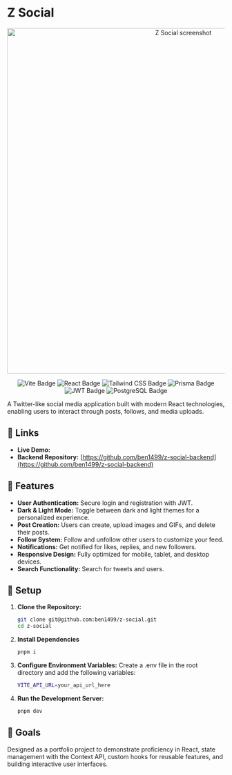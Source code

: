 # Z Social

<p align="center">
  <img src="https://res.cloudinary.com/dfubtb083/image/upload/v1742264912/z-social/k8tuivfes1t8cppm8axb.png" alt="Z Social screenshot" width="800"/>
</p>
<p align="center">
  <img src="https://img.shields.io/badge/Vite-646CFF?style=for-the-badge&logo=vite&logoColor=white" alt="Vite Badge"/>
  <img src="https://img.shields.io/badge/React-61DAFB?style=for-the-badge&logo=react&logoColor=white" alt="React Badge"/>
  <img src="https://img.shields.io/badge/Tailwind_CSS-38B2AC?style=for-the-badge&logo=tailwind-css&logoColor=white" alt="Tailwind CSS Badge"/>
  <img src="https://img.shields.io/badge/Prisma-2D3748?style=for-the-badge&logo=prisma&logoColor=white" alt="Prisma Badge"/>
  <img src="https://img.shields.io/badge/JWT-000?style=for-the-badge&logo=json-web-tokens&logoColor=white" alt="JWT Badge"/>
  <img src="https://img.shields.io/badge/PostgreSQL-4169E1?style=for-the-badge&logo=postgresql&logoColor=white" alt="PostgreSQL Badge"/>
</p>

A Twitter-like social media application built with modern React technologies, enabling users to interact through posts, follows, and media uploads.

## 🔗 Links

- **Live Demo:** []()
- **Backend Repository:** [https://github.com/ben1499/z-social-backend](https://github.com/ben1499/z-social-backend)

## 🌟 Features

- **User Authentication:** Secure login and registration with JWT.
- **Dark & Light Mode:** Toggle between dark and light themes for a personalized experience.
- **Post Creation:** Users can create, upload images and GIFs, and delete their posts.
- **Follow System:** Follow and unfollow other users to customize your feed.
- **Notifications:** Get notified for likes, replies, and new followers.
- **Responsive Design:** Fully optimized for mobile, tablet, and desktop devices.
- **Search Functionality:** Search for tweets and users.

## 🔧 Setup

1. **Clone the Repository:**

   ```bash
   git clone git@github.com:ben1499/z-social.git
   cd z-social
   ```

2. **Install Dependencies**

   ```bash
   pnpm i
   ```

3. **Configure Environment Variables:** Create a .env file in the root directory and add the following variables:

   ```bash
   VITE_API_URL=your_api_url_here
   ```

4. **Run the Development Server:**

   ```bash
   pnpm dev
   ```

## 🎯 Goals

Designed as a portfolio project to demonstrate proficiency in React, state management with the Context API, custom hooks for reusable features, and building interactive user interfaces.

